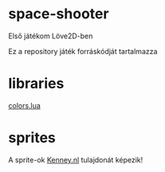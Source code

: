 # space-shooter
 Első játékom Löve2D-ben
 
 Ez a repository játék forráskódját tartalmazza
# libraries
 [colors.lua](https://github.com/davegamedev/my-libs/blob/main/colors.lua)
# sprites
 A sprite-ok [Kenney.nl](https://kenney.nl/assets) tulajdonát képezik!
